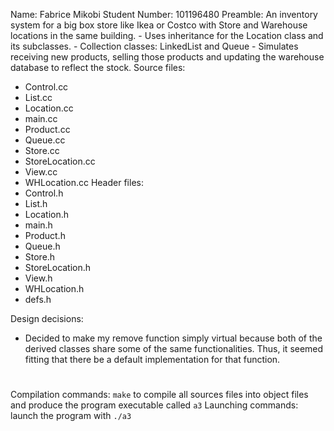 Name: Fabrice Mikobi
Student Number: 101196480
Preamble: An inventory system for a big box store like Ikea or Costco with Store and Warehouse locations in the same building. 
    - Uses inheritance for the Location class and its subclasses. 
    - Collection classes: LinkedList and Queue
    - Simulates receiving new products, selling those products and updating the warehouse database to reflect the stock.
Source files: 
  - Control.cc
  - List.cc
  - Location.cc
  - main.cc
  - Product.cc
  - Queue.cc
  - Store.cc
  - StoreLocation.cc
  - View.cc
  - WHLocation.cc
Header files:
  - Control.h
  - List.h
  - Location.h
  - main.h
  - Product.h
  - Queue.h
  - Store.h
  - StoreLocation.h
  - View.h
  - WHLocation.h
  - defs.h

Design decisions:
  - Decided to make my remove function simply virtual because both of the derived classes share some of the same functionalities. Thus, it seemed fitting that there be a default implementation for that function.

# ###################
Compilation commands:
  `make` to compile all sources files into object files and produce the program executable called `a3`
Launching commands:
  launch the program with `./a3`
